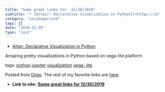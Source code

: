```yaml
---
title: "Some great links for  12/30/2019"
subtitle: "* [Altair: Declarative Visualization in Python](<https://altair-viz.github.io/index.html>)"
category: "uncategorized"
tags: []
date: "2019-12-29"
type: "rain"
---
```

* [Altair: Declarative Visualization in Python](<https://altair-viz.github.io/index.html>)

Amazing pretty visualizations in Python based on vega-lite platform

tags: [python](<https://www.diigo.com/user/pitosalas/python>)
[jupyter](<https://www.diigo.com/user/pitosalas/jupyter>)
[visualization](<https://www.diigo.com/user/pitosalas/visualization>) [vega-
lite](<https://www.diigo.com/user/pitosalas/vega-lite>)

Posted from [Diigo](<https://www.diigo.com>). The rest of my favorite links
are [here](<https://www.diigo.com/user/pitosalas>).


* **Link to site:** **[Some great links for  12/30/2019](None)**